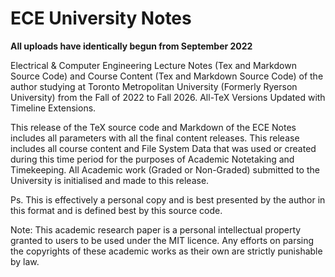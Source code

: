 # ECE University Notes

**All uploads have identically begun from September 2022**

Electrical & Computer Engineering Lecture Notes (Tex and Markdown Source Code) and Course Content (Tex and Markdown Source Code) of the author studying at Toronto Metropolitan University (Formerly Ryerson University) from the Fall of 2022 to Fall 2026. All-TeX Versions Updated with Timeline Extensions.

This release of the TeX source code and Markdown of the ECE Notes includes all parameters with all the final content releases. This release includes all course content and File System Data that was used or created during this time period for the purposes of Academic Notetaking and Timekeeping. All Academic work (Graded or Non-Graded) submitted to the University is initialised and made to this release.

Ps. This is effectively a personal copy and is best presented by the author in this format and is defined best by this source code.

Note: This academic research paper is a personal intellectual property granted to users to be used under the MIT licence. Any efforts on parsing the copyrights of these academic works as their own are strictly punishable by law.

